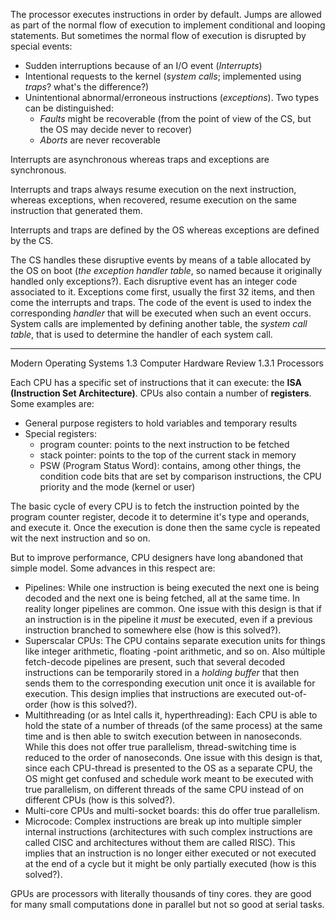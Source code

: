 The processor executes instructions in order by default. Jumps are allowed as part of the normal flow of execution to implement conditional and looping statements. But sometimes the normal flow of execution is disrupted by special events:

- Sudden interruptions because of an I/O event (_Interrupts_)
- Intentional requests to the kernel (_system calls_; implemented using _traps_? what's the difference?)
- Unintentional abnormal/erroneous instructions (_exceptions_). Two types can be distinguished:
    - _Faults_ might be recoverable (from the point of view of the CS, but the OS may decide never to recover)
    - _Aborts_ are never recoverable

Interrupts are asynchronous whereas traps and exceptions are synchronous.

Interrupts and traps always resume execution on the next instruction, whereas exceptions, when recovered, resume execution on the same instruction that generated them.

Interrupts and traps are defined by the OS whereas exceptions are defined by the CS.

The CS handles these disruptive events by means of a table allocated by the OS on boot (_the exception handler table_, so named because it originally handled only exceptions?). Each disruptive event has an integer code associated to it. Exceptions come first, usually the first 32 items, and then come the interrupts and traps. The code of the event is used to index the corresponding _handler_ that will be executed when such an event occurs. System calls are implemented by defining another table, the _system call table_, that is used to determine the handler of each system call.

---

Modern Operating Systems
1.3 Computer Hardware Review
1.3.1 Processors

Each CPU has a specific set of instructions that it can execute: the **ISA (Instruction Set Architecture)**. CPUs also contain a number of **registers**. Some examples are:

- General purpose registers to hold variables and temporary results
- Special registers:
    - program counter: points to the next instruction to be fetched
    - stack pointer: points to the top of the current stack in memory
    - PSW (Program Status Word): contains, among other things, the condition code bits that are set by comparison instructions, the CPU priority and the mode (kernel or user)

The basic cycle of every CPU is to fetch the instruction pointed by the program counter register, decode it to determine it's type and operands, and execute it. Once the execution is done then the same cycle is repeated wit the next instruction and so on.

But to improve performance, CPU designers have long abandoned that simple model. Some advances in this respect are:

- Pipelines: While one instruction is being executed the next one is being decoded and the next one is being fetched, all at the same time. In reality longer pipelines are common. One issue with this design is that if an instruction is in the pipeline it _must_ be executed, even if a previous instruction branched to somewhere else (how is this solved?).
- Superscalar CPUs: The CPU contains separate execution units for things like integer arithmetic, floating -point arithmetic, and so on. Also múltiple fetch-decode pipelines are present, such that several decoded instructions can be temporarily stored in a _holding buffer_ that then sends them to the corresponding execution unit once it is available for execution. This design implies that instructions are executed out-of-order (how is this solved?).
- Multithreading (or as Intel calls it, hyperthreading): Each CPU is able to hold the state of a number of threads (of the same process) at the same time and is then able to switch execution between in nanoseconds. While this does not offer true parallelism, thread-switching time is reduced to the order of nanoseconds. One issue with this design is that, since each CPU-thread is presented to the OS as a separate CPU, the OS might get confused and schedule work meant to be executed with true parallelism, on different threads of the same CPU instead of on different CPUs (how is this solved?).
- Multi-core CPUs and multi-socket boards: this do offer true parallelism.
- Microcode: Complex instructions are break up into multiple simpler internal instructions (architectures with such complex instructions are called CISC and architectures without them are called RISC). This implies that an instruction is no longer either executed or not executed at the end of a cycle but it might be only partially executed (how is this solved?).

GPUs are processors with literally thousands of tiny cores. they are good for many small computations done in parallel but not so good at serial tasks.
